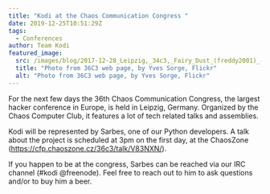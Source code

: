```yaml
---
title: "Kodi at the Chaos Communication Congress "
date: 2019-12-25T10:51:29Z
tags:
  - Conferences
author: Team Kodi
featured_image:
  src: /images/blog/2017-12-28_Leipzig,_34c3,_Fairy_Dust_(freddy2001)_-_denoised_and_pixelized.webp
  title: "Photo from 36C3 web page, by Yves Sorge, Flickr"
  alt: "Photo from 36C3 web page, by Yves Sorge, Flickr"
---
```


For the next few days the 36th Chaos Communication Congress, the largest hacker conference in Europe, is held in Leipzig, Germany. Organized by the Chaos Computer Club, it features a lot of tech related talks and assemblies.

Kodi will be represented by Sarbes, one of our Python developers. A talk about the project is scheduled at 3pm on the first day, at the ChaosZone (<https://cfp.chaoszone.cz/36c3/talk/V83NXN/>).

If you happen to be at the congress, Sarbes can be reached via our IRC channel (#kodi @freenode). Feel free to reach out to him to ask questions and/or to buy him a beer.
